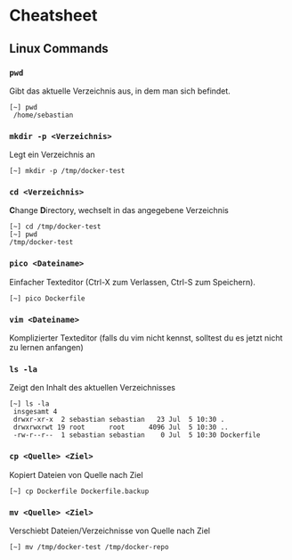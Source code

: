 # Cheatsheet 

## Linux Commands

### `pwd`
Gibt das aktuelle Verzeichnis aus, in dem man sich befindet.

```shell
[~] pwd
 /home/sebastian
```

### `mkdir -p <Verzeichnis>`
Legt ein Verzeichnis an

```shell
[~] mkdir -p /tmp/docker-test
```

### `cd <Verzeichnis>`
**C**hange **D**irectory, wechselt in das angegebene Verzeichnis

```shell
[~] cd /tmp/docker-test
[~] pwd
/tmp/docker-test
```

### `pico <Dateiname>`
Einfacher Texteditor (Ctrl-X zum Verlassen, Ctrl-S zum Speichern).

```shell
[~] pico Dockerfile
```

### `vim <Dateiname>`
Komplizierter Texteditor (falls du vim nicht kennst, solltest du es jetzt nicht zu lernen anfangen)

### `ls -la`
Zeigt den Inhalt des aktuellen Verzeichnisses

```shell
[~] ls -la
 insgesamt 4
 drwxr-xr-x  2 sebastian sebastian   23 Jul  5 10:30 .
 drwxrwxrwt 19 root      root      4096 Jul  5 10:30 ..
 -rw-r--r--  1 sebastian sebastian    0 Jul  5 10:30 Dockerfile

```
### `cp <Quelle> <Ziel>`
Kopiert Dateien von Quelle nach Ziel
```shell
[~] cp Dockerfile Dockerfile.backup
```
### `mv <Quelle> <Ziel>` 
Verschiebt Dateien/Verzeichnisse von Quelle nach Ziel
```shell
[~] mv /tmp/docker-test /tmp/docker-repo
```

